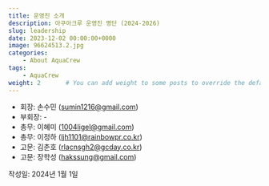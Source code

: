 ```yaml
---
title: 운영진 소개
description: 아쿠아크루 운영진 명단 (2024-2026)
slug: leadership
date: 2023-12-02 00:00:00+0000
image: 96624513.2.jpg
categories:
    - About AquaCrew
tags:
    - AquaCrew
weight: 2       # You can add weight to some posts to override the default sorting (date descending)
---
```


- 회장: 손수민 (sumin1216@gmail.com)
- 부회장: -
- 총무: 이혜미 (1004ligel@gmail.com)
- 총무: 이정하 (ljh1101@rainbowpr.co.kr)
- 고문: 김춘호 (rlacnsgh2@gcday.co.kr)
- 고문: 장학성 (hakssung@gmail.com)

작성일: 2024년 1월 1일